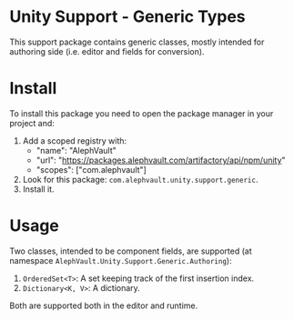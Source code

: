 # Unity Support - Generic Types
This support package contains generic classes, mostly intended for authoring side (i.e. editor and fields for conversion).

# Install
To install this package you need to open the package manager in your project and:

  1. Add a scoped registry with:
     - "name": "AlephVault"
     - "url": "https://packages.alephvault.com/artifactory/api/npm/unity"
     - "scopes": ["com.alephvault"]
  2. Look for this package: `com.alephvault.unity.support.generic`.
  3. Install it.

# Usage
Two classes, intended to be component fields, are supported (at namespace `AlephVault.Unity.Support.Generic.Authoring`):

  1. `OrderedSet<T>`: A set keeping track of the first insertion index.
  2. `Dictionary<K, V>`: A dictionary.

Both are supported both in the editor and runtime.
